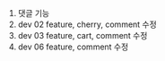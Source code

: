 1. 댓글 기능
2. dev 02 feature, cherry, comment 수정
3. dev 03 feature, cart, comment 수정
4. dev 06 feature, comment 수정

